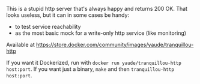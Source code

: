 This is a stupid http server that's always happy and returns 200 OK. That looks useless, but it can in some cases be handy:

- to test service reachability
- as the most basic mock for a write-only http service (like monitoring)

Available at https://store.docker.com/community/images/yaude/tranquillou-http

If you want it Dockerized, run with `docker run yaude/tranquillou-http host:port`.
If you want just a binary, `make` and then `tranquillou-http host:port`.

